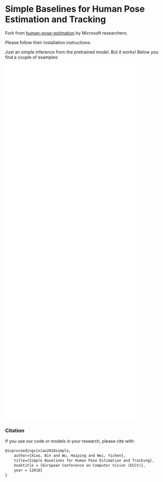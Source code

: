 # Simple Baselines for Human Pose Estimation and Tracking
Fork from [human-pose-estimation](https://github.com/Microsoft/human-pose-estimation.pytorch) by Microsoft researchers.

Please follow their installation instructions.

Just an simple inference from the pretrained model. But it works! Below you find a couple of examples:

![roos_marked](roos_marked.jpg)
![roos2_marked](roos2_marked.jpg)
![tako_marked](tako_marked.jpg)
![tako2_marked](tako2_marked.jpg)



### Citation
If you use our code or models in your research, please cite with:
```
@inproceedings{xiao2018simple,
    author={Xiao, Bin and Wu, Haiping and Wei, Yichen},
    title={Simple Baselines for Human Pose Estimation and Tracking},
    booktitle = {European Conference on Computer Vision (ECCV)},
    year = {2018}
}
```
